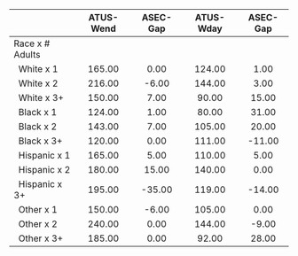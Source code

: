 
|                      |    ATUS-Wend |     ASEC-Gap |    ATUS-Wday |     ASEC-Gap |
| -------------------- | :----------: | :----------: | :----------: | :----------: |
| Race x # Adults      |              |              |              |              |
| &nbsp;&nbsp;White x 1 |       165.00 |         0.00 |       124.00 |         1.00 |
| &nbsp;&nbsp;White x 2 |       216.00 |        -6.00 |       144.00 |         3.00 |
| &nbsp;&nbsp;White x 3+ |       150.00 |         7.00 |        90.00 |        15.00 |
| &nbsp;&nbsp;Black x 1 |       124.00 |         1.00 |        80.00 |        31.00 |
| &nbsp;&nbsp;Black x 2 |       143.00 |         7.00 |       105.00 |        20.00 |
| &nbsp;&nbsp;Black x 3+ |       120.00 |         0.00 |       111.00 |       -11.00 |
| &nbsp;&nbsp;Hispanic x 1 |       165.00 |         5.00 |       110.00 |         5.00 |
| &nbsp;&nbsp;Hispanic x 2 |       180.00 |        15.00 |       140.00 |         0.00 |
| &nbsp;&nbsp;Hispanic x 3+ |       195.00 |       -35.00 |       119.00 |       -14.00 |
| &nbsp;&nbsp;Other x 1 |       150.00 |        -6.00 |       105.00 |         0.00 |
| &nbsp;&nbsp;Other x 2 |       240.00 |         0.00 |       144.00 |        -9.00 |
| &nbsp;&nbsp;Other x 3+ |       185.00 |         0.00 |        92.00 |        28.00 |


